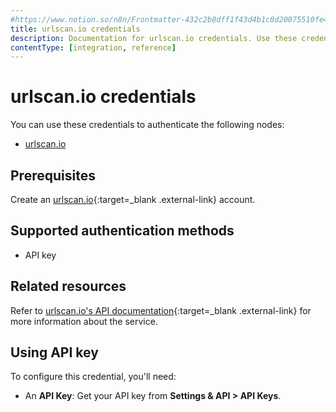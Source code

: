 ```yaml
---
#https://www.notion.so/n8n/Frontmatter-432c2b8dff1f43d4b1c8d20075510fe4
title: urlscan.io credentials
description: Documentation for urlscan.io credentials. Use these credentials to authenticate urlscan.io in n8n, a workflow automation platform.
contentType: [integration, reference]
---
```


# urlscan.io credentials

You can use these credentials to authenticate the following nodes:

- [urlscan.io](/integrations/builtin/app-nodes/n8n-nodes-base.urlscanio/)

## Prerequisites

Create an [urlscan.io](https://urlscan.io/){:target=_blank .external-link} account.

## Supported authentication methods

- API key

## Related resources

Refer to [urlscan.io's API documentation](https://urlscan.io/docs/api/){:target=_blank .external-link} for more information about the service.

## Using API key

To configure this credential, you'll need:

- An **API Key**: Get your API key from **Settings & API > API Keys**.
